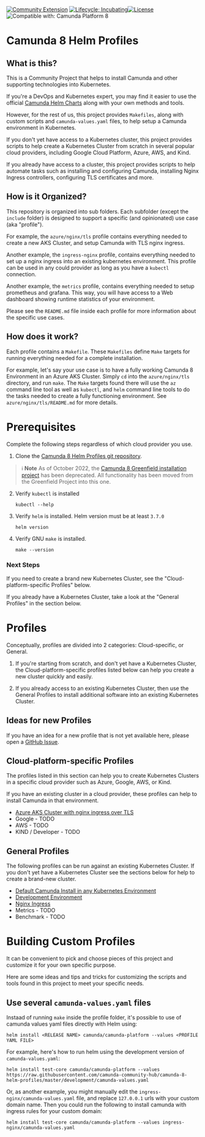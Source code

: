 [![Community Extension](https://img.shields.io/badge/Community%20Extension-An%20open%20source%20community%20maintained%20project-FF4700)](https://github.com/camunda-community-hub/community)
[![Lifecycle; Incubating](https://img.shields.io/badge/Lifecycle-Proof%20of%20Concept-blueviolet)](https://github.com/Camunda-Community-Hub/community/blob/main/extension-lifecycle.md#proof-of-concept-)[![License](https://img.shields.io/badge/License-Apache%202.0-blue.svg)](https://opensource.org/licenses/Apache-2.0)
![Compatible with: Camunda Platform 8](https://img.shields.io/badge/Compatible%20with-Camunda%20Platform%208-0072Ce)

# Camunda 8 Helm Profiles

## What is this?

This is a Community Project that helps to install Camunda and other supporting technologies into Kubernetes.

If you're a DevOps and Kubernetes expert, you may find it easier to use the official [Camunda Helm Charts](https://github.com/camunda/camunda-platform-helm) along with your own methods and tools. 

However, for the rest of us, this project provides `Makefiles`, along with custom scripts and `camunda-values.yaml` files, to help setup a Camunda environment in Kubernetes.

If you don't yet have access to a Kubernetes cluster, this project provides scripts to help create a Kubernetes Cluster from scratch in several popular cloud providers, including Google Cloud Platform, Azure, AWS, and Kind. 

If you already have access to a cluster, this project provides scripts to help automate tasks such as installing and configuring Camunda, installing Nginx Ingress controllers, configuring TLS certificates and more. 

## How is it Organized?

This repository is organized into sub folders. Each subfolder (except the `include` folder) is designed to support a specific (and opinionated) use case (aka "profile").

For example, the `azure/nginx/tls` profile contains everything needed to create a new AKS Cluster, and setup Camunda with TLS nginx ingress.

Another example, the `ingress-nginx` profile, contains everything needed to set up a nginx ingress into an existing kubernetes environment. This profile can be used in any could provider as long as you have a `kubectl` connection. 

Another example, the `metrics` profile, contains everything needed to setup prometheus and grafana. This way, you will have access to a Web dashboard showing runtime statistics of your environment. 

Please see the `README.md` file inside each profile for more information about the specific use cases. 

## How does it work?

Each profile contains a `Makefile`. These `Makefiles` define `Make` targets for running everything needed for a complete installation. 

For example, let's say your use case is to have a fully working Camunda 8 Environment in an Azure AKS Cluster. Simply `cd` into the `azure/nginx/tls` directory, and run `make`. The `Make` targets found there will use the `az` command line tool as well as `kubectl`, and `helm` command line tools to do the tasks needed to create a fully functioning environment. See `azure/nginx/tls/README.md` for more details.

# Prerequisites

Complete the following steps regardless of which cloud provider you use.

1. Clone the [Camunda 8 Helm Profiles git repository](https://github.com/camunda-community-hub/camunda-8-helm-profiles).

> :information_source: **Note** As of October 2022, the [Camunda 8 Greenfield installation project](https://github.com/camunda-community-hub/camunda8-greenfield-installation) has been deprecated. All functionality has been moved from the Greenfield Project into this one. 

2. Verify `kubectl` is installed

       kubectl --help

3. Verify `helm` is installed. Helm version must be at least `3.7.0`

       helm version

4. Verify GNU `make` is installed.

       make --version

### Next Steps

If you need to create a brand new Kubernetes Cluster, see the "Cloud-platform-specific Profiles" below. 

If you already have a Kubernetes Cluster, take a look at the "General Profiles" in the section below.

# Profiles

Conceptually, profiles are divided into 2 categories: Cloud-specific, or General. 

1. If you're starting from scratch, and don't yet have a Kubernetes Cluster, the Cloud-platform-specific profiles listed below can help you create a new cluster quickly and easily. 

2. If you already access to an existing Kubernetes Cluster, then use the General Profiles to install additional software into an existing Kubernetes Cluster.

## Ideas for new Profiles
If you have an idea for a new profile that is not yet available here, please open a [GitHub Issue](https://github.com/camunda-community-hub/camunda-8-helm-profiles/issues).

## Cloud-platform-specific Profiles

The profiles listed in this section can help you to create Kubernetes Clusters in a specific cloud provider such as Azure, Google, AWS, or Kind.

If you have an existing cluster in a cloud provider, these profiles can help to install Camunda in that environment. 

- [Azure AKS Cluster with nginx ingress over TLS](https://github.com/camunda-community/camunda-8-helm-profiles/azure/nginx/tls/README.md)
- Google - TODO
- AWS - TODO
- KIND / Developer - TODO

## General Profiles

The following profiles can be run against an existing Kubernetes Cluster. If you don't yet have a Kubernetes Cluster see the sections below for help to create a brand-new cluster.

- [Default Camunda Install in any Kubernetes Environment](https://github.com/camunda-community/camunda-8-helm-profiles/azure/nginx/tls/README.md)
- [Development Environment](https://github.com/camunda-community/camunda-8-helm-profiles/development/README.md)
- [Nginx Ingress](https://github.com/camunda-community/camunda-8-helm-profiles/development/README.md)
- Metrics - TODO
- Benchmark - TODO

# Building Custom Profiles

It can be convenient to pick and choose pieces of this project and customize it for your own specific purpose.

Here are some ideas and tips and tricks for customizing the scripts and tools found in this project to meet your specific needs. 

## Use several `camunda-values.yaml` files

Instaad of running `make` inside the profile folder, it's possible to use of camunda values yaml files directly with Helm using:

```
helm install <RELEASE NAME> camunda/camunda-platform --values <PROFILE YAML FILE>
```

For example, here's how to run helm using the development version of `camunda-values.yaml`: 

```
helm install test-core camunda/camunda-platform --values https://raw.githubusercontent.com/camunda-community-hub/camunda-8-helm-profiles/master/development/camunda-values.yaml
```

Or, as another example, you might manually edit the `ingress-nginx/camunda-values.yaml` file, and replace `127.0.0.1` urls with your custom domain name. Then you could run the following to install camunda with ingress rules for your custom domain: 

```
helm install test-core camunda/camunda-platform --values ingress-nginx/camunda-values.yaml
```

